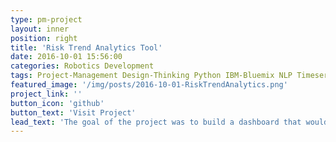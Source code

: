 ```yaml
---
type: pm-project
layout: inner
position: right
title: 'Risk Trend Analytics Tool'
date: 2016-10-01 15:56:00
categories: Robotics Development
tags: Project-Management Design-Thinking Python IBM-Bluemix NLP Timeseries-Analysis 
featured_image: '/img/posts/2016-10-01-RiskTrendAnalytics.png'
project_link: ''
button_icon: 'github'
button_text: 'Visit Project'
lead_text: 'The goal of the project was to build a dashboard that would allow evaluation of trends for important risk topics. Trends would be evaluated based on recent development of the topic in the news. Performed initial analysis for a selected set of topics and build taxonomies to check on initial feasibility. Along side performed a design thinking study with a set of potential users to understand potential user-stories. Later on acted as the product owner to a team of developers and data-scientists to managed the development of the first MVP.'
---
```

